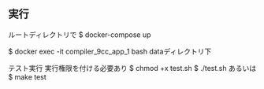 ## 実行

ルートディレクトリで
$ docker-compose up

$ docker exec -it compiler_9cc_app_1 bash
dataディレクトリ下

テスト実行
実行権限を付ける必要あり
$ chmod +x test.sh
$ ./test.sh
あるいは
$ make test
